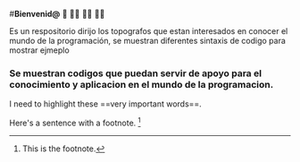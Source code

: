 #**Bienvenid@** 👋 👨‍💻 🧑‍💻 👩‍💻

Es un respositorio dirijo los topografos que estan interesados en conocer el mundo de la programación, se muestran diferentes sintaxis de codigo para mostrar ejmeplo
### Se muestran codigos que puedan servir de apoyo para el conocimiento y aplicacion en el mundo de la programacion.

I need to highlight these ==very important words==.

<!--
**Desarrollador0035/Desarrollador0035** is a ✨ _special_ ✨ repository because its `README.md` (this file) appears on your GitHub profile.

Here are some ideas to get you started:

 🔭 I’m currently working on ...
 🌱 I’m currently learning ...
 👯 I’m looking to collaborate on ...
- 🤔 I’m looking for help with ...
- 💬 Ask me about ...
- 📫 How to reach me: ...
- 😄 Pronouns: ...
- ⚡ Fun fact: ...
-->

Here's a sentence with a footnote. [^1]
[^1]: This is the footnote.



